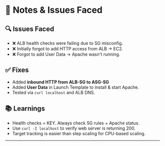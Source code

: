 # 📘 Notes & Issues Faced

## 🔍 Issues Faced
- ❌ ALB health checks were failing due to SG misconfig.
- ❌ Initially forgot to add HTTP access from ALB → EC2.
- ❌ Forgot to add User Data → Apache wasn't running.

## ✅ Fixes
- Added **inbound HTTP from ALB-SG to ASG-SG**
- Added **User Data** in Launch Template to install & start Apache.
- Tested via `curl localhost` and ALB DNS.

## 📚 Learnings
- Health checks = KEY. Always check SG rules + Apache status.
- Use `curl -I localhost` to verify web server is returning 200.
- Target tracking is easier than step scaling for CPU-based scaling.

---

